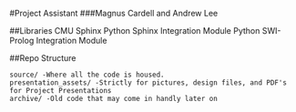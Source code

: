 #Project Assistant
###Magnus Cardell and Andrew Lee

##Libraries
CMU Sphinx
Python Sphinx Integration Module
Python SWI-Prolog Integration Module

##Repo Structure

    source/ -Where all the code is housed.
    presentation_assets/ -Strictly for pictures, design files, and PDF's for Project Presentations
    archive/ -Old code that may come in handly later on